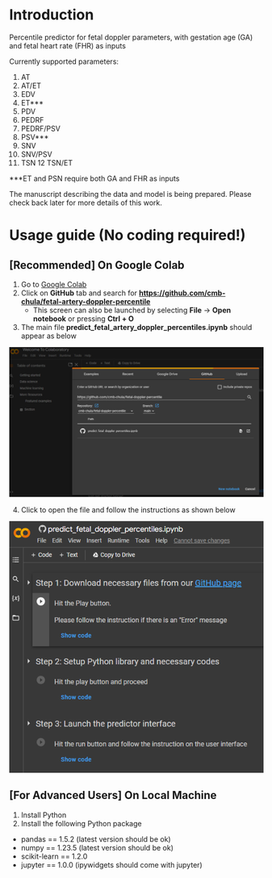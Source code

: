 # Introduction
Percentile predictor for fetal doppler parameters, with gestation age (GA) and fetal heart rate (FHR) as inputs

Currently supported parameters:
1. AT
2. AT/ET
3. EDV
4. ET***
5. PDV
6. PEDRF
7. PEDRF/PSV
8. PSV***
9. SNV
10. SNV/PSV
11. TSN
12 TSN/ET

***ET and PSN require both GA and FHR as inputs

The manuscript describing the data and model is being prepared. Please check back later for more details of this work.

# Usage guide (No coding required!)
## [Recommended] On Google Colab
1. Go to [Google Colab](https://colab.research.google.com/)
2. Click on **GitHub** tab and search for **https://github.com/cmb-chula/fetal-artery-doppler-percentile**
    * This screen can also be launched by selecting **File** -> **Open notebook** or pressing **Ctrl + O**
3. The main file **predict_fetal_artery_doppler_percentiles.ipynb** should appear as below

![Colab's Github search screen](https://github.com/cmb-chula/fetal-artery-doppler-percentile/blob/main/images/colab_github_screen.png)

4. Click to open the file and follow the instructions as shown below

![Main notebook screen](https://github.com/cmb-chula/fetal-artery-doppler-percentile/blob/main/images/main_notebook_screen.png)

## [For Advanced Users] On Local Machine
1. Install Python
2. Install the following Python package
  * pandas == 1.5.2 (latest version should be ok)
  * numpy == 1.23.5 (latest version should be ok)
  * scikit-learn == 1.2.0
  * jupyter == 1.0.0 (ipywidgets should come with jupyter)
